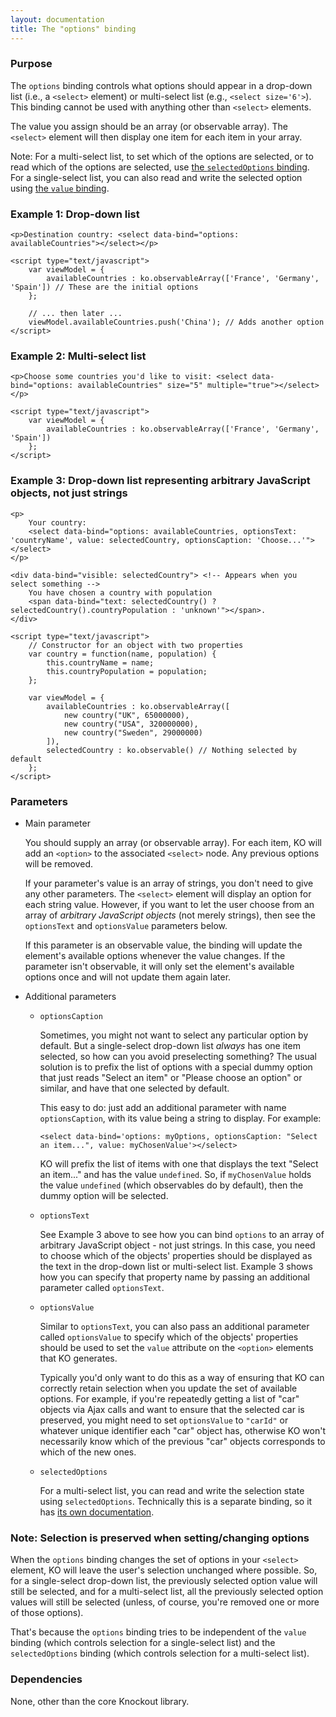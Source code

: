 ```yaml
---
layout: documentation
title: The "options" binding
---
```


### Purpose
The `options` binding controls what options should appear in a drop-down list (i.e., a `<select>` element) or multi-select list (e.g., `<select size='6'>`). This binding cannot be used with anything other than `<select>` elements.

The value you assign should be an array (or observable array). The `<select>` element will then display one item for each item in your array.

Note: For a multi-select list, to set which of the options are selected, or to read which of the options are selected, use [the `selectedOptions` binding](selectedOptions-binding.html). For a single-select list, you can also read and write the selected option using [the `value` binding](value-binding.html).

### Example 1: Drop-down list
    <p>Destination country: <select data-bind="options: availableCountries"></select></p>
    
    <script type="text/javascript">
	    var viewModel = {
			availableCountries : ko.observableArray(['France', 'Germany', 'Spain']) // These are the initial options
	    };
	    
	    // ... then later ...
	    viewModel.availableCountries.push('China'); // Adds another option
    </script>

### Example 2: Multi-select list
    <p>Choose some countries you'd like to visit: <select data-bind="options: availableCountries" size="5" multiple="true"></select></p>
    
    <script type="text/javascript">
	    var viewModel = {
			availableCountries : ko.observableArray(['France', 'Germany', 'Spain'])
	    };
    </script>

### Example 3: Drop-down list representing arbitrary JavaScript objects, not just strings
    <p>
    	Your country: 
    	<select data-bind="options: availableCountries, optionsText: 'countryName', value: selectedCountry, optionsCaption: 'Choose...'"></select>
    </p>
    
    <div data-bind="visible: selectedCountry"> <!-- Appears when you select something -->
        You have chosen a country with population 
        <span data-bind="text: selectedCountry() ? selectedCountry().countryPopulation : 'unknown'"></span>.
    </div>
    
    <script type="text/javascript">
    	// Constructor for an object with two properties
        var country = function(name, population) {
            this.countryName = name;
            this.countryPopulation = population;	
        };        
    
	    var viewModel = {
			availableCountries : ko.observableArray([
				new country("UK", 65000000),
				new country("USA", 320000000),
				new country("Sweden", 29000000)
			]),
			selectedCountry : ko.observable() // Nothing selected by default
	    };
    </script>

    
### Parameters

 * Main parameter
   
   You should supply an array (or observable array). For each item, KO will add an `<option>` to the associated `<select>` node. Any previous options will be removed.
   	
   If your parameter's value is an array of strings, you don't need to give any other parameters. The `<select>` element will display an option for each string value. However, if you want to let the user choose from an array of *arbitrary JavaScript objects* (not merely strings), then see the `optionsText` and `optionsValue` parameters below. 
   	
   If this parameter is an observable value, the binding will update the element's available options whenever the value changes. If the parameter isn't observable, it will only set the element's available options once and will not update them again later.   
         
 * Additional parameters 

   * `optionsCaption`
     
   	 Sometimes, you might not want to select any particular option by default. But a single-select drop-down list *always* has one item selected, so how can you avoid preselecting something? The usual solution is to prefix the list of options with a special dummy option that just reads "Select an item" or "Please choose an option" or similar, and have that one selected by default. 
     
     This easy to do: just add an additional parameter with name `optionsCaption`, with its value being a string to display. For example:
     
     `<select data-bind='options: myOptions, optionsCaption: "Select an item...", value: myChosenValue'></select>`
     
     KO will prefix the list of items with one that displays the text "Select an item..." and has the value `undefined`. So, if `myChosenValue` holds the value `undefined` (which observables do by default), then the dummy option will be selected.
   
   * `optionsText`
     
     See Example 3 above to see how you can bind `options` to an array of arbitrary JavaScript object - not just strings. In this case, you need to choose which of the objects' properties should be displayed as the text in the drop-down list or multi-select list. Example 3 shows how you can specify that property name by passing an additional parameter called `optionsText`.
     
   * `optionsValue`
     
     Similar to `optionsText`, you can also pass an additional parameter called `optionsValue` to specify which of the objects' properties should be used to set the `value` attribute on the `<option>` elements that KO generates. 
     	
     Typically you'd only want to do this as a way of ensuring that KO can correctly retain selection when you update the set of available options. For example, if you're repeatedly getting a list of "car" objects via Ajax calls and want to ensure that the selected car is preserved, you might need to set `optionsValue` to `"carId"` or whatever unique identifier each "car" object has, otherwise KO won't necessarily know which of the previous "car" objects corresponds to which of the new ones.
     
   * `selectedOptions`
   
     For a multi-select list, you can read and write the selection state using `selectedOptions`. Technically this is a separate binding, so it has [its own documentation](selectedOptions-binding.html).

### Note: Selection is preserved when setting/changing options

When the `options` binding changes the set of options in your `<select>` element, KO will leave the user's selection unchanged where possible. So, for a single-select drop-down list, the previously selected option value will still be selected, and for a multi-select list, all the previously selected option values will still be selected (unless, of course, you're removed one or more of those options).
	
That's because the `options` binding tries to be independent of the `value` binding (which controls selection for a single-select list) and the `selectedOptions` binding (which controls selection for a multi-select list).

### Dependencies

None, other than the core Knockout library. 